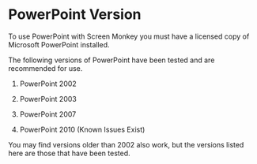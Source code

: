 <h1>PowerPoint Version</h1>
<p>To use PowerPoint with Screen Monkey you must have a licensed copy of 
 Microsoft PowerPoint installed. </p>
<p>The following versions of PowerPoint have been tested and are recommended 
 for use.</p>
<ol type="1">
	<li><p>PowerPoint 2002</p></li>
	<li><p>PowerPoint 2003</p></li>
	<li><p>PowerPoint 2007</p></li>
	<li><p>PowerPoint 2010 (Known Issues Exist)</p></li>
</ol>
<p>You may find versions older than 2002 also work, but the versions listed 
 here are those that have been tested.</p>
